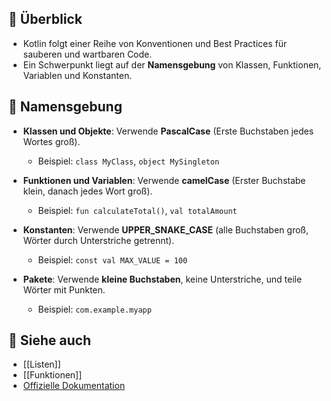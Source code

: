 
## 🔹 Überblick
- Kotlin folgt einer Reihe von Konventionen und Best Practices für sauberen und wartbaren Code.
- Ein Schwerpunkt liegt auf der **Namensgebung** von Klassen, Funktionen, Variablen und Konstanten.

## 🔹 Namensgebung

- **Klassen und Objekte**: Verwende **PascalCase** (Erste Buchstaben jedes Wortes groß).
  - Beispiel: `class MyClass`, `object MySingleton`
  
- **Funktionen und Variablen**: Verwende **camelCase** (Erster Buchstabe klein, danach jedes Wort groß).
  - Beispiel: `fun calculateTotal()`, `val totalAmount`
  
- **Konstanten**: Verwende **UPPER_SNAKE_CASE** (alle Buchstaben groß, Wörter durch Unterstriche getrennt).
  - Beispiel: `const val MAX_VALUE = 100`

- **Pakete**: Verwende **kleine Buchstaben**, keine Unterstriche, und teile Wörter mit Punkten.
  - Beispiel: `com.example.myapp`

## 🔹 Siehe auch
- [[Listen]]
- [[Funktionen]]
- [Offizielle Dokumentation](https://kotlinlang.org/docs/coding-conventions.html)
